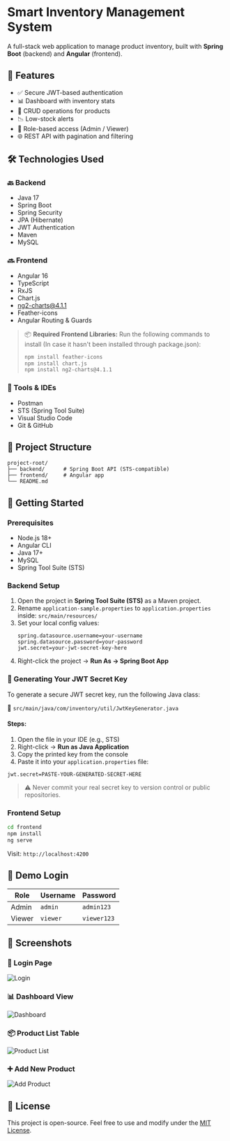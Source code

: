 # Smart Inventory Management System

A full-stack web application to manage product inventory, built with **Spring Boot** (backend) and **Angular** (frontend).

## 🚀 Features

- ✅ Secure JWT-based authentication
- 📊 Dashboard with inventory stats
- 🧾 CRUD operations for products
- 📉 Low-stock alerts
- 🔐 Role-based access (Admin / Viewer)
- 🌐 REST API with pagination and filtering

## 🛠️ Technologies Used

### 🔙 Backend
- Java 17
- Spring Boot
- Spring Security
- JPA (Hibernate)
- JWT Authentication
- Maven
- MySQL

### 🔜 Frontend
- Angular 16
- TypeScript
- RxJS
- Chart.js
- ng2-charts@4.1.1
- Feather-icons
- Angular Routing & Guards

> 📦 **Required Frontend Libraries:**
> Run the following commands to install (In case it hasn't been installed through package.json):
> ```bash
> npm install feather-icons
> npm install chart.js
> npm install ng2-charts@4.1.1
> ```

### 🧰 Tools & IDEs
- Postman
- STS (Spring Tool Suite)
- Visual Studio Code
- Git & GitHub

## 📂 Project Structure

```
project-root/
├── backend/      # Spring Boot API (STS-compatible)
├── frontend/     # Angular app
└── README.md
```

## 🔧 Getting Started

### Prerequisites
- Node.js 18+
- Angular CLI
- Java 17+
- MySQL
- Spring Tool Suite (STS)

### Backend Setup

1. Open the project in **Spring Tool Suite (STS)** as a Maven project.
2. Rename `application-sample.properties` to `application.properties` inside:
   `src/main/resources/`
3. Set your local config values:
   ```properties
   spring.datasource.username=your-username
   spring.datasource.password=your-password
   jwt.secret=your-jwt-secret-key-here
   ```
4. Right-click the project → **Run As → Spring Boot App**

### 🔐 Generating Your JWT Secret Key

To generate a secure JWT secret key, run the following Java class:

📄 `src/main/java/com/inventory/util/JwtKeyGenerator.java`

#### Steps:
1. Open the file in your IDE (e.g., STS)
2. Right-click → **Run as Java Application**
3. Copy the printed key from the console
4. Paste it into your `application.properties` file:

```properties
jwt.secret=PASTE-YOUR-GENERATED-SECRET-HERE
```

> ⚠️ Never commit your real secret key to version control or public repositories.

### Frontend Setup

```bash
cd frontend
npm install
ng serve
```

Visit: `http://localhost:4200`

## 🔪 Demo Login

| Role   | Username | Password    |
| ------ | -------- | ----------- |
| Admin  | `admin`  | `admin123`  |
| Viewer | `viewer` | `viewer123` |

## 📸 Screenshots

### 🔐 Login Page
![Login](assets/login.png)

### 📊 Dashboard View
![Dashboard](assets/dashboard.png)

### 📦 Product List Table
![Product List](assets/product-list.png)

### ➕ Add New Product
![Add Product](assets/add-product.png)

## 📃 License

This project is open-source. Feel free to use and modify under the [MIT License](LICENSE).
